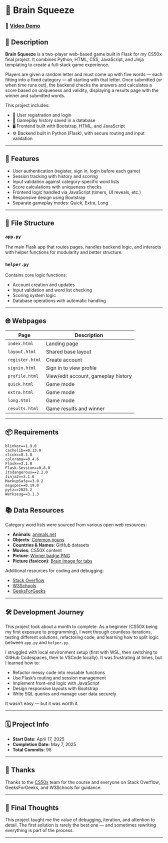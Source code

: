 # 🧠 Brain Squeeze

### 🎥 [Video Demo](https://youtu.be/-s2VwBVfW2w)

## 📌 Description

**Brain Squeeze** is a two-player web-based game built in Flask for my CS50x final project. It combines Python, HTML, CSS, JavaScript, and Jinja templating to create a full-stack game experience.

Players are given a random letter and must come up with five words — each fitting into a fixed category — all starting with that letter. Once submitted (or when time runs out), the backend checks the answers and calculates a score based on uniqueness and validity, displaying a results page with the winner and submitted words.

This project includes:
- 🔐 User registration and login
- 💾 Gameplay history saved in a database
- 🖥️ Frontend built with Bootstrap, HTML, and JavaScript
- ⚙️ Backend built in Python (Flask), with secure routing and input validation

---

## 🧪 Features

- User authentication (register, sign in, login before each game)
- Session tracking with history and scoring
- Input validation against category-specific word lists
- Score calculations with uniqueness checks
- Frontend logic handled via JavaScript (timers, UI reveals, etc.)
- Responsive design using Bootstrap
- Separate gameplay modes: Quick, Extra, Long

---

## 🧱 File Structure

### `app.py`
The main Flask app that routes pages, handles backend logic, and interacts with helper functions for modularity and better structure.

### `helper.py`
Contains core logic functions:
- Account creation and updates
- Input validation and word list checking
- Scoring system logic
- Database operations with automatic handling

---

## 🌐 Webpages

| Page             | Description |
|------------------|-------------|
| `index.html`     | Landing page |
| `layout.html`    | Shared base layout |
| `register.html`  | Create account |
| `signin.html`    | Sign in to view profile |
| `profile.html`   | View/edit account, gameplay history |
| `quick.html`     | Game mode |
| `extra.html`     | Game mode |
| `long.html`      | Game mode |
| `results.html`   | Game results and winner |

---

## 📦 Requirements

```text
blinker==1.9.0
cachelib==0.13.0
click==8.1.8
colorama==0.4.6
Flask==3.1.0
Flask-Session==0.8.0
itsdangerous==2.2.0
Jinja2==3.1.6
MarkupSafe==3.0.2
msgspec==0.19.0
pytz==2025.2
Werkzeug==3.1.3
```

## 📚 Data Resources

Category word lists were sourced from various open web resources:

- **Animals**: [animals.net](https://animals.net/)
- **Objects**: [Common nouns](https://grammarvocab.com/things-name-list-a-to-z)
- **Countries & Names**: GitHub datasets
- **Movies**: CS50X content
- **Picture**: [Winner badge PNG](https://www.pikpng.com/pngvi/iToxTbJ_winner-free-png-image-winner-badge-roblox-clipart/)
- **Picture (favicon)**: [Brain Image for tabs](https://icons8.com/icon/2070/brain)


Additional resources for coding and debugging:
- [Stack Overflow](https://stackoverflow.com)
- [W3Schools](https://www.w3schools.com)
- [GeeksForGeeks](https://www.geeksforgeeks.org)

---

## 🛠️ Development Journey

This project took about a month to complete. As a beginner (CS50X being my first exposure to programming), I went through countless iterations, testing different solutions, refactoring code, and learning how to split logic between `app.py` and `helper.py`.

I struggled with local environment setup (first with WSL, then switching to GitHub Codespaces, then to VSCode locally). It was frustrating at times, but I learned how to:

- Refactor messy code into reusable functions
- Use Flask’s routing and session management
- Implement front-end logic with JavaScript
- Design responsive layouts with Bootstrap
- Write SQL queries and manage user data securely

It wasn’t easy — but it was worth it.

---

## 🗓️ Project Info

- **Start Date:** April 17, 2025  
- **Completion Date:** May 7, 2025  
- **Total Commits:** 98  

---

## 🙏 Thanks

Thanks to the [CS50x](https://cs50.harvard.edu/x/) team for the course and everyone on Stack Overflow, GeeksForGeeks, and W3Schools for guidance.

---

## 💭 Final Thoughts

This project taught me the value of debugging, iteration, and attention to detail. The first solution is rarely the best one — and sometimes rewriting everything is part of the process.

---
